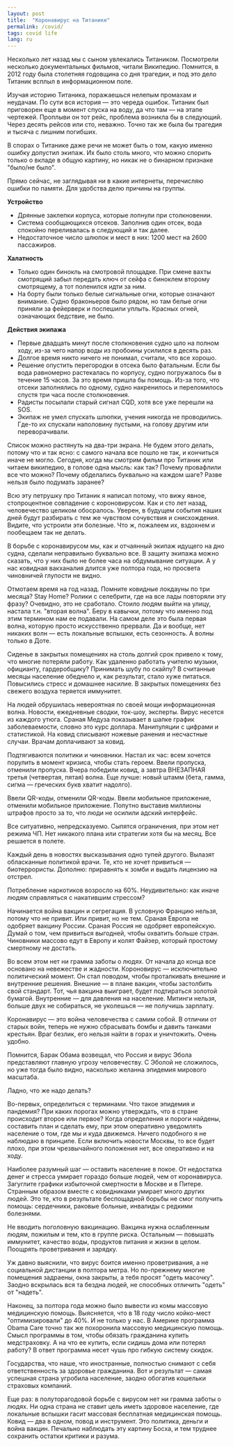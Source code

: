 ```yaml
---
layout: post
title:  "Коронавирус на Титанике"
permalink: /covid/
tags: covid life
lang: ru
---
```


Несколько лет назад мы с сыном увлекались Титаником. Посмотрели несколько
документальных фильмов, читали Википедию. Помнится, в 2012 году была столетняя
годовщина со дня трагедии, и под это дело Титаник всплыл в информационном поле.

Изучая историю Титаника, поражаешься нелепым промахам и неудачам. По сути вся
история — это череда ошибок. Титаник был приговорен еще в момент спуска на воду,
да что там — на этапе чертежей. Проплыви он тот рейс, проблема возникла бы в
следующий. Через десять рейсов или сто, неважно. Точно так же была бы трагедия и
тысяча с лишним погибших.

В спорах о Титанике даже речи не может быть о том, какую именно ошибку допустил
экипаж. Их было столь много, что можно спорить только о вкладе в общую картину,
но никак не о бинарном признаке "было/не было".

Прямо сейчас, не заглядывая ни в какие интернеты, перечисляю ошибки по
памяти. Для удобства делю причины на группы.

**Устройство**

- Дрянные заклепки корпуса, которые лопнули при столкновении.
- Система сообщающихся отсеков. Заполнив один отсек, вода спокойно переливалась в
следующий и так далее.
- Недостаточное число шлюпок и мест в них: 1200 мест на 2600 пассажиров.

**Халатность**
- Только один бинокль на смотровой площадке. При смене вахты смотрящий забыл
передать ключ от сейфа с биноклем второму смотрящему, а тот поленился идти за
ним.
- На борту были только белые сигнальные огни, которые означают внимание. Судно
браконьеров было рядом, но там белые огни приняли за фейерверк и поспешили
уплыть. Красных огней, означающих бедствие, не было.

**Действия экипажа**

- Первые двадцать минут после столкновения судно шло на полном
ходу, из-за чего напор воды из пробоины усилился в десять раз.
- Долгое время никто ничего не понимал, считали, что все хорошо.
- Решение опустить перегородки в отсека было фатальным. Если бы вода равномерно
растекалась по корпусу, судно погружалось бы в течение 15 часов. За это время
пришла бы помощь. Из-за того, что отсеки заполнялись по одному, судно
накренилось и переломилось спустя три часа после столкновения.
- Радисты посылали старый сигнал CQD, хотя все уже перешли на SOS.
- Экипаж не умел спускать шлюпки, учения никогда не проводились. Где-то их
спускали наполовину пустыми, на голову другим или переворачивали.

Список можно растянуть на два-три экрана. Не будем этого делать, потому что и
так ясно: с самого начала все пошло не так, и кончиться иначе не могло. Сегодня,
когда мы смотрим фильм про Титаник или читаем википедию, в голове одна мысль:
как так? Почему провафлили все что можно? Почему обделались буквально на каждом
шаге? Разве нельзя было подумать заранее?

Всю эту петрушку про Титаник я написал потому, что вижу явное, стопроцентное
совпадение с короновирусом. Как и сто лет назад, человечество целиком
обосралось. Уверен, в будущем события наших дней будут разбирать с тем же
чувством сочувствия и снисхождения. Видите, что устроили эти болезные. Что ж,
пожалеем их, вздохнем и пообещаем так не делать.

В борьбе с коронавирусом мы, как и отчаянный экипаж идущего на дно судна,
сделали неправильно буквально все. В защиту экипажа можно сказать, что у них
было не более часа на обдумывание ситуации. А у нас ковидная вакханалия длится
уже полтора года, но просвета чиновничей глупости не видно.

Отмотаем время на год назад. Помните ковидные локдауны по три месяца? Stay Home?
Ролики с селебрити, где на все лады повторяли эту фразу? Очевидно, это не
сработало. Стоило людям выйти на улицу, настала т.н. "вторая волна". Беру в
кавычки, потому что именно под этим термином нам ее подавали. На самом деле это
была первая волна, которую просто искусственно прервали. Да и вообще, нет
никаких волн — есть локальные вспышки, есть сезонность. А волны только в Доте.

Сиденье в закрытых помещениях на столь долгий срок привело к тому, что многие
потеряли работу. Как удаленно работать учителю музыки, официанту, гардеробщику?
Принимать шубу по скайпу? В считанные месяцы население обеднело и, как
результат, стало хуже питаться. Повысились стресс и домашнее насилие. В закрытых
помещениях без свежего воздуха теряется иммунитет.

На людей обрушилась невероятная по своей мощи информационная волна. Новости,
ежедневные сводки, ток-шоу, эксперты. Вирус несется из каждого утюга. Сраная
Медуза показывает в шапке график заболеваемости, словно это курс
доллара. Манипуляции с цифрами и статистикой. На ковид списывают ножевые ранения
и несчастные случаи. Врачам доплачивают за ковид.

Подтягиваются политики и чиновники. Настал их час: всем хочется порулить в
момент кризиса, чтобы стать героем. Ввели пропуска, отменили пропуска. Вчера
победили ковид, а завтра ВНЕЗАПНАЯ третья (четвертая, пятая) волна. Еще лучше:
новый штамм (бета, гамма, сигма — греческих букв хватит надолго).

Ввели QR-коды, отменили QR-коды. Ввели мобильное приложение, отменили мобильное
приложение. Попутно выставив миллионы штрафов просто за то, что люди не осилили
адский интерфейс.

Все ситуативно, непредсказуемо. Сыпятся ограничения, при этом нет режима ЧП. Нет
никакого плана или стратегии хотя бы на месяц. Все решается в полете.

Каждый день в новостях высказывания одно тупей другого. Вылазят обласканные
политикой врачи. Те, кто не хочет привиться — биотеррористы. Дополню: приравнять
к зомби и выдать лицензию на отстрел.

Потребление наркотиков возросло на 60%. Неудивительно: как иначе людям
справляться с накатившим стрессом?

Начинается война вакцин и сегрегация. В условную Францию нельзя, потому что не
привит. Или привит, но не тем. Сраная Европа не одобряет вакцину России. Сраная
Россия не одобряет европейскую. Думай о том, чем привиться выгодней, чтобы
охватить больше стран. Чиновники массово едут в Европу и колят Файзер, который
простому смертному не достать.

Во всем этом нет ни грамма заботы о людях. От начала до конца все основано на
невежестве и жадности. Короновирус — исключительно политический момент. Он стал
поводом, чтобы проталкивать внешние и внутренние решения. Внешние — в плане
вакцин, чтобы застолбить свой стандарт. Тот, чья вакцина выиграет, будет
подтираться золотой бумагой. Внутренние — для давления на население. Митинги
нельзя, больше двух не собираться, не уколешься — не получишь зарплату.

Коронавирус — это война человечества с самим собой. В отличии от старых войн,
теперь не нужно сбрасывать бомбы и давить танками крестьян. Враг безлик, его
нельзя найти в горах и уничтожить. Очень удобно.

Помнится, Барак Обама возвещал, что Россия и вирус Эбола представляют главную
угрозу человечеству. С Эболой не сложилось, но уже тогда было видно, насколько
желанна эпидемия мирового масштаба.

Ладно, что же надо делать?

Во-первых, определиться с терминами. Что такое эпидемия и пандемия? При каких
порогах можно утверждать, что в стране происходит второе или первое? Когда
определения и пороги найдены, составить план и сделать ему, при этом оперативно
уведомлять население о том, где мы и куда движемся. Ничего подобного я не
наблюдаю в принципе. Если включить новости Москвы, то все будет плохо, при этом
чрезвычайного положения нет, все оперативно и на ходу.

Наиболее разумный шаг — оставить население в покое. От недостатка денег и
стресса умирает гораздо больше людей, чем от коронавируса. Загуглите графики
избыточной смертности в Москве и в Питере. Странным образом вместе с ковидниками
умирает много других людей. Это те, кто в результате беспощадной борьбы не смог
получить помощь: сердечники, раковые больные, инвалиды с редкими болезнями.

Не вводить поголовную вакцинацию. Вакцина нужна ослабленным людям, пожилым и
тем, кто в группе риска. Остальным — повышать иммунитет, качество воды,
продуктов питания и жизни в целом. Поощрять проветривания и зарядку.

Уж давно выяснили, что вирус боится именно проветривания, а не социальной
дистанции в полтора метра. Но по-прежнему многие помещения задраены, окна
закрыты, а тебя просят "одеть масочку". Заодно вскрылась вся та бездна людей, не
способных отличить "одеть" от "надеть".

Наконец, за полтора года можно было вывести из комы массовую медицинскую
помощь. Выясняется, что в 18 году число койко-мест "оптимизировали" до 40%. И не
только у нас. В Америке программа Obama Care точно так же похоронила массовую
медицинскую помощь. Смысл программы в том, чтобы обязать гражданина купить
медстраховку. А на что ее купить, если сидишь дома или потерял работу? В ответ
программа несет чушь про гибкую систему скидок.

Государства, что наше, что иностранные, полностью снимают с себя ответственность
за здоровье гражданина. Вот и результат — самая успешная страна угробила
население, заодно обогатив кошельки страховых компаний.

Еще раз: в полуторагодовой борьбе с вирусом нет ни грамма заботы о людях. Ни
одна страна не ставит цель иметь здоровое население, где локальные вспышки гасит
массовая бесплатная медицинская помощь. Ковид — два в одном, повод и
инструмент. Это политика, деньги и война вакцин. Печально наблюдать эту картину
Босха, и тем труднее сохранить остатки критики и разума.
